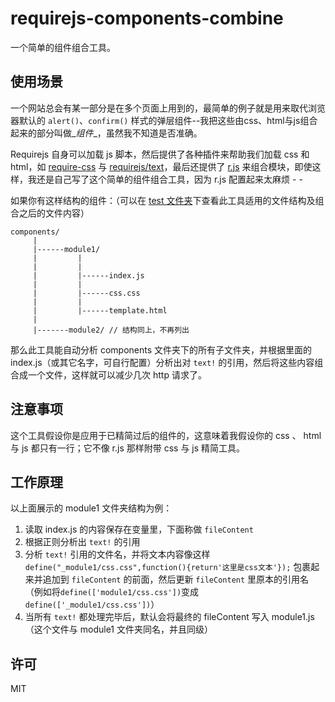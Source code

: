 # requirejs-components-combine
一个简单的组件组合工具。

## 使用场景
一个网站总会有某一部分是在多个页面上用到的，最简单的例子就是用来取代浏览器默认的 `alert()`、`confirm()` 样式的弹层组件--我把这些由css、html与js组合起来的部分叫做_*组件*_，虽然我不知道是否准确。

Requirejs 自身可以加载 js 脚本，然后提供了各种插件来帮助我们加载 css 和 html，如 [require-css](https://github.com/guybedford/require-css) 与 [requirejs/text](https://github.com/requirejs/text)，最后还提供了 [r.js](https://github.com/jrburke/r.js) 来组合模块，即使这样，我还是自己写了这个简单的组件组合工具，因为 r.js 配置起来太麻烦 - -

如果你有这样结构的组件：（可以在 [test 文件夹](https://github.com/lmk123/requirejs-components-combine/tree/master/test)下查看此工具适用的文件结构及组合之后的文件内容）
```
components/
     |
     |------module1/
     |         |
     |         |
     |         |------index.js
     |         |
     |         |------css.css
     |         |
     |         |------template.html
     |
     |-------module2/ // 结构同上，不再列出
```
那么此工具能自动分析 components 文件夹下的所有子文件夹，并根据里面的 index.js（或其它名字，可自行配置）分析出对 `text!` 的引用，然后将这些内容组合成一个文件，这样就可以减少几次 http 请求了。

## 注意事项
这个工具假设你是应用于已精简过后的组件的，这意味着我假设你的 css 、 html 与 js 都只有一行；它不像 r.js 那样附带 css 与 js 精简工具。

## 工作原理
以上面展示的 module1 文件夹结构为例：

1. 读取 index.js 的内容保存在变量里，下面称做 `fileContent`
2. 根据正则分析出 `text!` 的引用
3. 分析 `text!` 引用的文件名，并将文本内容像这样 `define("_module1/css.css",function(){return'这里是css文本'});` 包裹起来并追加到 `fileContent` 的前面，然后更新 `fileContent` 里原本的引用名（例如将`define(['module1/css.css'])`变成`define(['_module1/css.css'])`）
4. 当所有 `text!` 都处理完毕后，默认会将最终的 fileContent 写入 module1.js （这个文件与 module1 文件夹同名，并且同级）

## 许可
MIT
